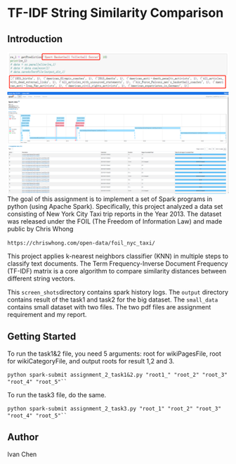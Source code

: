 # TF-IDF String Similarity Comparison


## Introduction
![Image](screen_shots/example.jpg)
![Image](screen_shots/task_1&2.jpg)
The goal of this assignment is to implement a set of Spark programs in python (using Apache Spark).
Specifically, this project analyzed a data set consisting of New York City Taxi trip reports in the
Year 2013. The dataset was released under the FOIL (The Freedom of Information Law) and made public
by Chris Whong 

``https://chriswhong.com/open-data/foil_nyc_taxi/``

This project applies k-nearest neighbors classifier (KNN) in multiple steps to classify text documents.
The Term Frequency-Inverse Document Frequency (TF-IDF) matrix is a core algorithm to compare similarity distances between different string vectors. 

This ``screen_shots``directory contains spark history logs. The ``output`` directory contains result of the task1 and task2 for the big dataset.
The `small_data` contains small dataset with two files. The two pdf files are assignment requirement and my report.

## Getting Started
To run the task1&2 file, you need 5 arguments: root for wikiPagesFile, root for wikiCategoryFile, and output roots for result 1,2 and 3. 

    python spark-submit assignment_2_task1&2.py "root1_" "root_2" "root_3" "root_4" "root_5"``

To run the task3 file, do the same.

    python spark-submit assignment_2_task3.py "root_1" "root_2" "root_3" "root_4" "root_5"``
## Author
Ivan Chen
